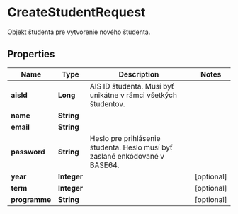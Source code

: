 

# CreateStudentRequest

Objekt študenta pre vytvorenie nového študenta.
## Properties

Name | Type | Description | Notes
------------ | ------------- | ------------- | -------------
**aisId** | **Long** | AIS ID študenta. Musí byť unikátne v rámci všetkých študentov. | 
**name** | **String** |  | 
**email** | **String** |  | 
**password** | **String** | Heslo pre prihlásenie študenta. Heslo musí byť zaslané enkódované v BASE64. | 
**year** | **Integer** |  |  [optional]
**term** | **Integer** |  |  [optional]
**programme** | **String** |  |  [optional]



